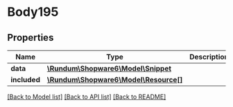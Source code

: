 # Body195

## Properties
Name | Type | Description | Notes
------------ | ------------- | ------------- | -------------
**data** | [**\Rundum\Shopware6\Model\Snippet**](Snippet.md) |  | [optional] 
**included** | [**\Rundum\Shopware6\Model\Resource[]**](Resource.md) |  | [optional] 

[[Back to Model list]](../../README.md#documentation-for-models) [[Back to API list]](../../README.md#documentation-for-api-endpoints) [[Back to README]](../../README.md)

